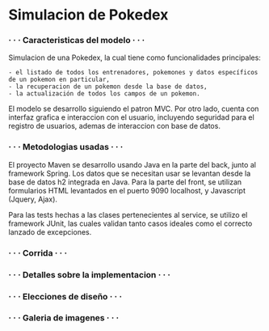 # Simulacion de Pokedex

### · · · Caracteristicas del modelo · · · 
  Simulacion de una Pokedex, la cual tiene como funcionalidades principales:
  
    - el listado de todos los entrenadores, pokemones y datos específicos de un pokemon en particular,
    - la recuperacion de un pokemon desde la base de datos,
    - la actualización de todos los campos de un pokemon.
    
El modelo se desarrollo siguiendo el patron MVC. Por otro lado, cuenta con interfaz grafica e interaccion con el usuario, incluyendo seguridad para el registro de usuarios, ademas de interaccion con base de datos.


### · · · Metodologias usadas · · · 
  El proyecto Maven se desarrollo usando Java en la parte del back, junto al framework Spring. Los datos que se necesitan usar se levantan desde la base de datos h2 integrada en Java. Para la parte del front, se utilizan formularios HTML levantados en el puerto 9090 localhost, y Javascript (Jquery, Ajax).
  
Para las tests hechas a las clases pertenecientes al service, se utilizo el framework JUnit, las cuales validan tanto casos ideales como el correcto lanzado de excepciones.

### · · · Corrida · · · 

###  · · · Detalles sobre la implementacion · · · 

###  · · · Elecciones de diseño · · · 

###  · · · Galeria de imagenes · · · 

